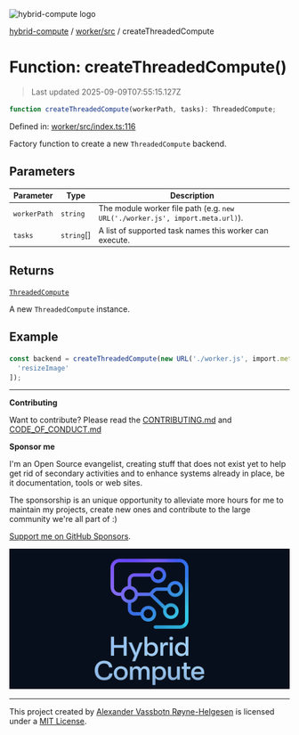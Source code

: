 <div><img alt="hybrid-compute logo" src="https://raw.githubusercontent.com/phun-ky/hybrid-compute/main/public/logo-hybrid-compute-horizontal-colored-package.svg?raw=true" style="max-height:32px;"/></div>

[hybrid-compute](../../../README.md) / [worker/src](../README.md) /
createThreadedCompute

# Function: createThreadedCompute()

> Last updated 2025-09-09T07:55:15.127Z

```ts
function createThreadedCompute(workerPath, tasks): ThreadedCompute;
```

Defined in:
[worker/src/index.ts:116](https://github.com/phun-ky/hybrid-compute/blob/main/packages/worker/src/index.ts#L116)

Factory function to create a new `ThreadedCompute` backend.

## Parameters

| Parameter    | Type        | Description                                                                   |
| ------------ | ----------- | ----------------------------------------------------------------------------- |
| `workerPath` | `string`    | The module worker file path (e.g. `new URL('./worker.js', import.meta.url)`). |
| `tasks`      | `string`\[] | A list of supported task names this worker can execute.                       |

## Returns

[`ThreadedCompute`](../classes/ThreadedCompute.md)

A new `ThreadedCompute` instance.

## Example

```ts
const backend = createThreadedCompute(new URL('./worker.js', import.meta.url), [
  'resizeImage'
]);
```

---

**Contributing**

Want to contribute? Please read the
[CONTRIBUTING.md](https://github.com/phun-ky/hybrid-compute/blob/main/CONTRIBUTING.md)
and
[CODE_OF_CONDUCT.md](https://github.com/phun-ky/hybrid-compute/blob/main/CODE_OF_CONDUCT.md)

**Sponsor me**

I'm an Open Source evangelist, creating stuff that does not exist yet to help
get rid of secondary activities and to enhance systems already in place, be it
documentation, tools or web sites.

The sponsorship is an unique opportunity to alleviate more hours for me to
maintain my projects, create new ones and contribute to the large community
we're all part of :)

[Support me on GitHub Sponsors](https://github.com/sponsors/phun-ky).

![@hybrid-compute banner with logo and text](https://github.com/phun-ky/hybrid-compute/blob/main/public/logo-banner.png?raw=true)

---

This project created by [Alexander Vassbotn Røyne-Helgesen](http://phun-ky.net)
is licensed under a [MIT License](https://choosealicense.com/licenses/mit/).
